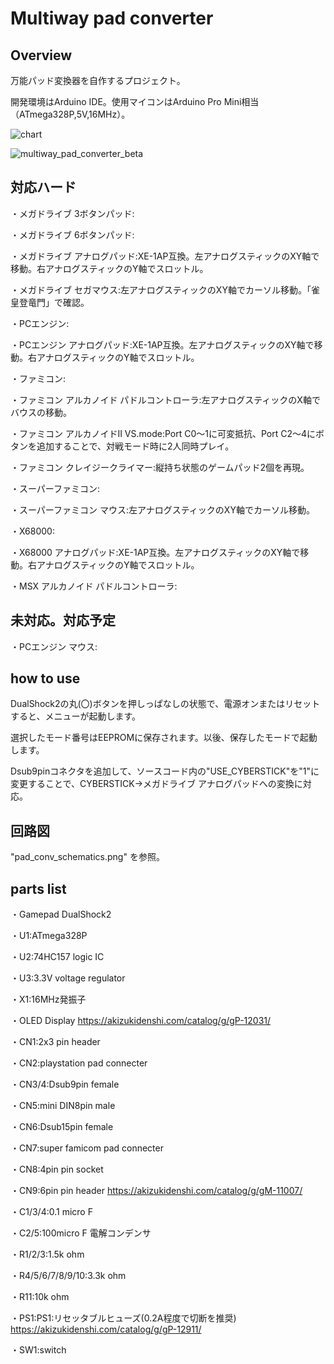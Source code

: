 # Multiway pad converter

## Overview

万能パッド変換器を自作するプロジェクト。

開発環境はArduino IDE。使用マイコンはArduino Pro Mini相当（ATmega328P,5V,16MHz）。

![chart](https://user-images.githubusercontent.com/5597377/174469409-51839756-9196-42b9-89b2-ea5085d715d5.png)

![multiway_pad_converter_beta](https://user-images.githubusercontent.com/5597377/174503133-65779209-de5d-49ed-879a-056d9470c409.jpg)

## 対応ハード

・メガドライブ 3ボタンパッド:

・メガドライブ 6ボタンパッド:

・メガドライブ アナログパッド:XE-1AP互換。左アナログスティックのXY軸で移動。右アナログスティックのY軸でスロットル。

・メガドライブ セガマウス:左アナログスティックのXY軸でカーソル移動。「雀皇登竜門」で確認。

・PCエンジン:

・PCエンジン アナログパッド:XE-1AP互換。左アナログスティックのXY軸で移動。右アナログスティックのY軸でスロットル。

・ファミコン:

・ファミコン アルカノイド パドルコントローラ:左アナログスティックのX軸でバウスの移動。

・ファミコン アルカノイドII VS.mode:Port C0～1に可変抵抗、Port C2～4にボタンを追加することで、対戦モード時に2人同時プレイ。

・ファミコン クレイジークライマー:縦持ち状態のゲームパッド2個を再現。

・スーパーファミコン:

・スーパーファミコン マウス:左アナログスティックのXY軸でカーソル移動。

・X68000:

・X68000 アナログパッド:XE-1AP互換。左アナログスティックのXY軸で移動。右アナログスティックのY軸でスロットル。
 
・MSX アルカノイド パドルコントローラ:


## 未対応。対応予定

・PCエンジン マウス:

## how to use

DualShock2の丸(〇)ボタンを押しっぱなしの状態で、電源オンまたはリセットすると、メニューが起動します。

選択したモード番号はEEPROMに保存されます。以後、保存したモードで起動します。

Dsub9pinコネクタを追加して、ソースコード内の"USE_CYBERSTICK"を"1"に変更することで、CYBERSTICK→メガドライブ アナログパッドへの変換に対応。

## 回路図

"pad_conv_schematics.png" を参照。

## parts list

・Gamepad DualShock2

・U1:ATmega328P

・U2:74HC157 logic IC

・U3:3.3V voltage regulator

・X1:16MHz発振子

・OLED Display https://akizukidenshi.com/catalog/g/gP-12031/

・CN1:2x3 pin header

・CN2:playstation pad connecter

・CN3/4:Dsub9pin female

・CN5:mini DIN8pin male

・CN6:Dsub15pin female

・CN7:super famicom pad connecter

・CN8:4pin pin socket

・CN9:6pin pin header https://akizukidenshi.com/catalog/g/gM-11007/

・C1/3/4:0.1 micro F

・C2/5:100micro F 電解コンデンサ

・R1/2/3:1.5k ohm

・R4/5/6/7/8/9/10:3.3k ohm

・R11:10k ohm

・PS1:PS1:リセッタブルヒューズ(0.2A程度で切断を推奨) https://akizukidenshi.com/catalog/g/gP-12911/

・SW1:switch
